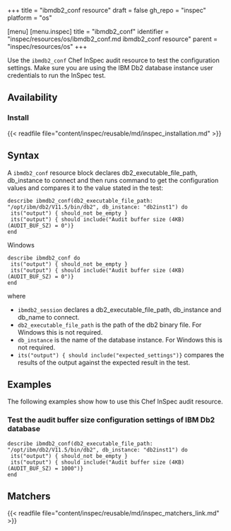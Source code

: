 +++
title = "ibmdb2_conf resource"
draft = false
gh_repo = "inspec"
platform = "os"

[menu]
  [menu.inspec]
    title = "ibmdb2_conf"
    identifier = "inspec/resources/os/ibmdb2_conf.md ibmdb2_conf resource"
    parent = "inspec/resources/os"
+++

Use the `ibmdb2_conf` Chef InSpec audit resource to test the configuration settings. Make sure you are using the IBM Db2 database instance user credentials to run the InSpec test.

## Availability

### Install

{{< readfile file="content/inspec/reusable/md/inspec_installation.md" >}}

## Syntax

A `ibmdb2_conf` resource block declares db2_executable_file_path, db_instance to connect and then runs command to get the configuration values and compares it to the value stated in the test:

    describe ibmdb2_conf(db2_executable_file_path: "/opt/ibm/db2/V11.5/bin/db2", db_instance: "db2inst1") do
     its("output") { should_not be_empty }
     its("output") { should include("Audit buffer size (4KB) (AUDIT_BUF_SZ) = 0")}
    end

Windows

    describe ibmdb2_conf do
     its("output") { should_not be_empty }
     its("output") { should include("Audit buffer size (4KB) (AUDIT_BUF_SZ) = 0")}
    end

where

- `ibmdb2_session` declares a db2_executable_file_path, db_instance and db_name to connect.
- `db2_executable_file_path` is the path of the db2 binary file. For Windows this is not required.
- `db_instance` is the name of the database instance. For Windows this is not required.
- `its("output") { should include("expected_settings")}` compares the results of the output against the expected result in the test.

## Examples

The following examples show how to use this Chef InSpec audit resource.

### Test the audit buffer size configuration settings of IBM Db2 database

    describe ibmdb2_conf(db2_executable_file_path: "/opt/ibm/db2/V11.5/bin/db2", db_instance: "db2inst1") do
     its("output") { should_not be_empty }
     its("output") { should include("Audit buffer size (4KB) (AUDIT_BUF_SZ) = 1000")}
    end

## Matchers

{{< readfile file="content/inspec/reusable/md/inspec_matchers_link.md" >}}
